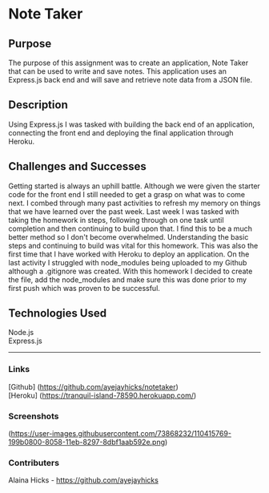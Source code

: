# Note Taker

## Purpose
The purpose of this assignment was to create an application, Note Taker that can be used to write and save notes. This application uses an Express.js back end and will save and retrieve note data from a JSON file.


## Description
Using Express.js I was tasked with building the back end of an application, connecting the front end and deploying the final application through Heroku.

## Challenges and Successes
Getting started is always an uphill battle. Although we were given the starter code for the front end I still needed to get a grasp on what was to come next. I combed through many past activities to refresh my memory on things that we have learned over the past week. Last week I was tasked with taking the homework in steps, following through on one task until completion and then continuing to build upon that. I find this to be a much better method so I don't become overwhelmed. Understanding the basic steps and continuing to build was vital for this homework. This was also the first time that I have worked with Heroku to deploy an application. On the last activity I struggled with node_modules being uploaded to my Github although a .gitignore was created. With this homework I decided to create the file, add the node_modules and make sure this was done prior to my first push which was proven to be successful.

## Technologies Used
Node.js  
Express.js

---
### Links
[Github] (https://github.com/ayejayhicks/notetaker)  
[Heroku] (https://tranquil-island-78590.herokuapp.com/)

### Screenshots  
(https://user-images.githubusercontent.com/73868232/110415769-199b0800-8058-11eb-8297-8dbf1aab592e.png)

### Contributers
Alaina Hicks - https://github.com/ayejayhicks
